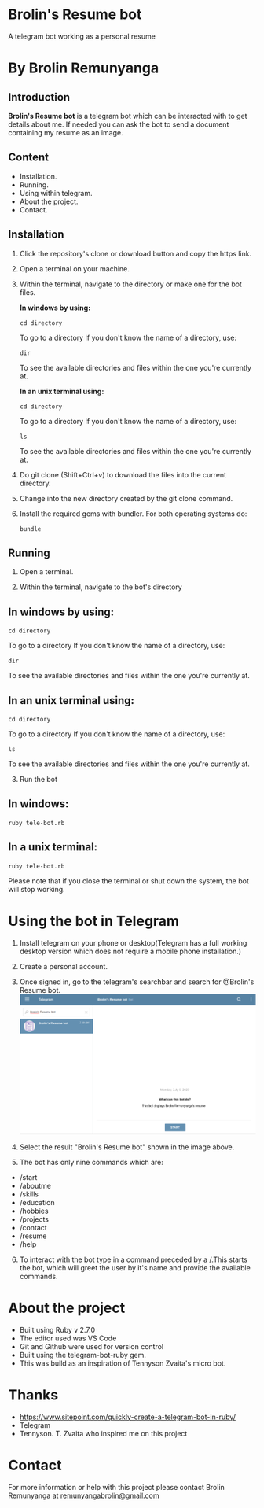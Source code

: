 # Brolin's Resume bot
A telegram bot working as a personal resume

# By Brolin Remunyanga

## Introduction

**Brolin's Resume bot** is a telegram bot which can be interacted with to get details about me. If needed you can ask the bot to send a document containing my resume as an image.

## Content

+ Installation.
+ Running.
+ Using within telegram.
+ About the project.
+ Contact.

## Installation

1. Click the repository's clone or download button and copy the https link.
2. Open a terminal on your machine.
2. Within the terminal, navigate to the directory or make one for the bot files.

    **In windows by using:**
    ```
    cd directory
    ```
    To go to a directory
    If you don't know the name of a directory, use:
    ```
    dir
    ```
    To see the available directories and files within the one you're currently at.

    **In an unix terminal using:**
    ```
    cd directory
    ```
    To go to a directory
    If you don't know the name of a directory, use:
    ```
    ls
    ```
    To see the available directories and files within the one you're currently at.

3. Do git clone (Shift+Ctrl+v) to download the files into the current directory.
4. Change into the new directory created by the git clone command.
5. Install the required gems with bundler. For both operating systems do:
    ```
    bundle
    ```

## Running

1. Open a terminal.

2. Within the terminal, navigate to the bot's directory

## In windows by using:
```
cd directory
```


To go to a directory If you don't know the name of a directory, use:
```
dir
```

To see the available directories and files within the one you're currently at.

## In an unix terminal using:
```
cd directory
```

To go to a directory If you don't know the name of a directory, use:
```
ls
```
To see the available directories and files within the one you're currently at.

3. Run the bot

## In windows:
```
ruby tele-bot.rb
```

## In a unix terminal:
```
ruby tele-bot.rb
```

Please note that if you close the terminal or shut down the system, the bot will stop working.

# Using the bot in Telegram
1. Install telegram on your phone or desktop(Telegram has a full working desktop version which does not require a mobile phone installation.)
2. Create a personal account.
3. Once signed in, go to the telegram's searchbar and search for @Brolin's Resume bot. 
![Image description](readme_images/search.png)
4. Select the result "Brolin's Resume bot" shown in the image above.

5. The bot has only nine commands which are:

+ /start
+ /aboutme
+ /skills
+ /education
+ /hobbies
+ /projects
+ /contact
+ /resume
+ /help

6. To interact with the bot type in a command preceded by a /.This starts the bot, which will greet the user by it's name and provide the available commands.

# About the project

+ Built using Ruby v 2.7.0
+ The editor used was VS Code
+ Git and Github were used for version control
+ Built using the telegram-bot-ruby gem.
+ This was build as an inspiration of Tennyson Zvaita's micro bot.

# Thanks
+ https://www.sitepoint.com/quickly-create-a-telegram-bot-in-ruby/
+ Telegram 
+ Tennyson. T. Zvaita who inspired me on this project

# Contact
For more information or help with this project please contact
Brolin Remunyanga at remunyangabrolin@gmail.com 
